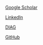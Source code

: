 [Google Scholar](https://scholar.google.com/citations?user=AqL8A60AAAAJ)

[LinkedIn](https://www.linkedin.com/in/coendevente)

[DIAG](http://diagnijmegen.nl/index.php/Person?name=Coen_de_Vente)

[GitHub](https://github.com/coendevente)
